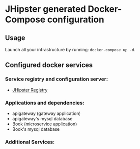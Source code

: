 # JHipster generated Docker-Compose configuration

## Usage

Launch all your infrastructure by running: `docker-compose up -d`.

## Configured docker services

### Service registry and configuration server:
- [JHipster Registry](http://localhost:8761)

### Applications and dependencies:
- apigateway (gateway application)
- apigateway's mysql database
- Book (microservice application)
- Book's mysql database

### Additional Services:

